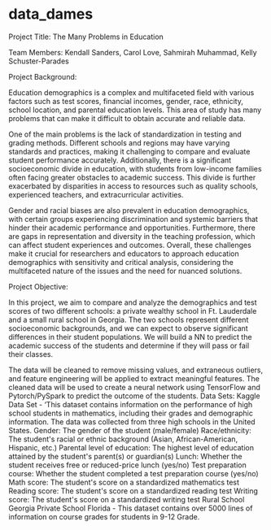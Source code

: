 # data_dames

Project Title: The Many Problems in Education

Team Members:
 Kendall Sanders, 
Carol Love, 
Sahmirah Muhammad, 
Kelly Schuster-Parades

Project Background:

Education demographics is a complex and multifaceted field with various factors such as test scores, financial incomes, gender, race, ethnicity, school location, and parental education levels. This area of study has many problems that can make it difficult to obtain accurate and reliable data.

One of the main problems is the lack of standardization in testing and grading methods. Different schools and regions may have varying standards and practices, making it challenging to compare and evaluate student performance accurately.
Additionally, there is a significant socioeconomic divide in education, with students from low-income families often facing greater obstacles to academic success. This divide is further exacerbated by disparities in access to resources such as quality schools, experienced teachers, and extracurricular activities.

Gender and racial biases are also prevalent in education demographics, with certain groups experiencing discrimination and systemic barriers that hinder their academic performance and opportunities. Furthermore, there are gaps in representation and diversity in the teaching profession, which can affect student experiences and outcomes.
Overall, these challenges make it crucial for researchers and educators to approach education demographics with sensitivity and critical analysis, considering the multifaceted nature of the issues and the need for nuanced solutions.

Project Objective: 

In this project, we aim to compare and analyze the demographics and test scores of two different schools: a private wealthy school in Ft. Lauderdale and a small rural school in Georgia. The two schools represent different socioeconomic backgrounds, and we can expect to observe significant differences in their student populations. We will build a NN to predict the academic success of the students and determine if they will pass or fail their classes. 

The data will be cleaned to remove missing values, and extraneous outliers, and feature engineering will be applied to extract meaningful features. The cleaned data will be used to create a neural network using TensorFlow and Pytorch/PySpark to predict the outcome of the students.
Data Sets:
Kaggle Data Set - ‘This dataset contains information on the performance of high school students in mathematics, including their grades and demographic information. The data was collected from three high schools in the United States. 
Gender: The gender of the student (male/female)
Race/ethnicity: The student's racial or ethnic background (Asian, African-American, Hispanic, etc.)
Parental level of education: The highest level of education attained by the student's parent(s) or guardian(s)
Lunch: Whether the student receives free or reduced-price lunch (yes/no)
Test preparation course: Whether the student completed a test preparation course (yes/no)
 Math score: The student's score on a standardized mathematics test
Reading score: The student's score on a standardized reading test
Writing score: The student's score on a standardized writing test
Rural School Georgia
Private School Florida - This dataset contains over 5000 lines of information on course grades for students in 9-12 Grade.
